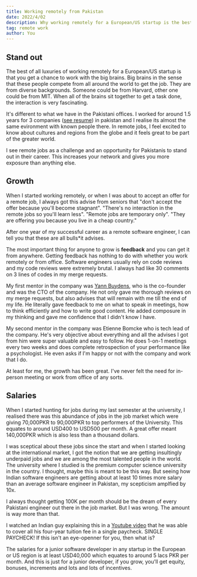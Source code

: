 ```yaml
---
title: Working remotely from Pakistan
date: 2022/4/02
description: Why working remotely for a European/US startup is the best ever thing for a Pakistani.
tag: remote work
author: You
---
```


## Stand out

The best of all luxuries of working remotely for a European/US startup is that you get a chance to work with the big brains. Big brains in the sense that these people compete from all around the world to get the job. They are from diverse backgrounds. Someone could be from Harvard, other one could be from MIT. When all of the brains sit together to get a task done, the interaction is very fascinating.

It's different to what we have in the Pakistani offices. I worked for around 1.5 years for 3 companies ([see resume](/resume)) in pakistan and I realise its almost the same evironment with known people there. In remote jobs, I feel excited to know about cultures and regions from the globe and it feels great to be part of the greater world.

I see remote jobs as a challenge and an opportunity for Pakistanis to stand out in their career. This increases your network and gives you more exposure than anything else.

## Growth

When I started working remotely, or when I was about to accept an offer for a remote job, I always got this advise from seniors that "don't accept the offer because you'll become stagnant". "There's no interaction in the remote jobs so you'll learn less". "Remote jobs are temporary only". "They are offering you because you live in a cheap country."

After one year of my successful career as a remote software engineer, I can tell you that these are all bulls*it advises. 

The most important thing for anyone to grow is **feedback** and you can get it from anywhere. Getting feedback has nothing to do with whether you work remotely or from office. Software engineers usually rely on code reviews and my code reviews were extremely brutal. I always had like 30 comments on 3 lines of codes in my merge requests. 

My first mentor in the company was [Yann Buydens](https://yannbuy.com/), who is the co-founder and was the CTO of the company. He not only gave me thorough reviews on my merge requests, but also advises that will remain with me till the end of my life. He literally gave feedback to me on what to speak in meetings, how to think efficiently and how to write good content. He added composure in my thinking and gave me confidence that I didn't know I have.

My second mentor in the company was Etienne Bomcke who is tech lead of the company. He's very objective about everything and all the advises I got from him were super valuable and easy to follow. He does 1-on-1 meetings every two weeks and does complete retrospection of your performance like a psychologist. He even asks if I'm happy or not with the company and work that I do.

At least for me, the growth has been great. I've never felt the need for in-person meeting or work from office of any sorts.

## Salaries

When I started hunting for jobs during my last semester at the university, I realised there was this abundance of jobs in the job market which were giving 70,000PKR to 90,000PKR to top performers of the University. This equates to around USD400 to USD500 per month. A great offer meant 140,000PKR which is also less than a thousand dollars. 

I was sceptical about these jobs since the start and when I started looking at the international market, I got the notion that we are getting insultingly underpaid jobs and we are among the most talented people in the world. The university where I studied is the premium computer science university in the country. I thought, maybe this is meant to be this way. But seeing how Indian software engineers are getting about at least 10 times more salary than an average software engineer in Pakistan, my scepticism amplfied by 10x.

I always thought getting 100K per month should be the dream of every Pakistani engineer out there in the job market. But I was wrong. The amount is way more than that.

I watched an Indian guy explaining this in a [Youtube video](https://www.youtube.com/watch?v=HbZK-tNHXW4) that he was able to cover all his four-year tuition fee in a single paycheck. SINGLE PAYCHECK! If this isn't an eye-openner for you, then what is? 

The salaries for a junior software developer in any startup in the European or US region is at least USD40,000 which equates to around 5 lacs PKR per month. And this is just for a junior developer, if you grow, you'll get equity, bonuses, increments and lots and lots of incentives.
